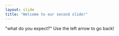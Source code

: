 ```yaml
---
layout: slide
title: "Welcome to our second slide!"
---
```

"what do you expect?"
Use the left arrow to go back!
